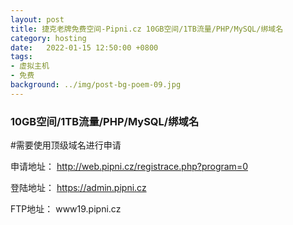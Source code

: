 ```yaml
---
layout: post
title: 捷克老牌免费空间-Pipni.cz 10GB空间/1TB流量/PHP/MySQL/绑域名
category: hosting
date:   2022-01-15 12:50:00 +0800
tags:
- 虚拟主机
- 免费
background: ../img/post-bg-poem-09.jpg
---
```


### 10GB空间/1TB流量/PHP/MySQL/绑域名

#需要使用顶级域名进行申请

申请地址：
http://web.pipni.cz/registrace.php?program=0

登陆地址：
https://admin.pipni.cz

FTP地址：
www19.pipni.cz